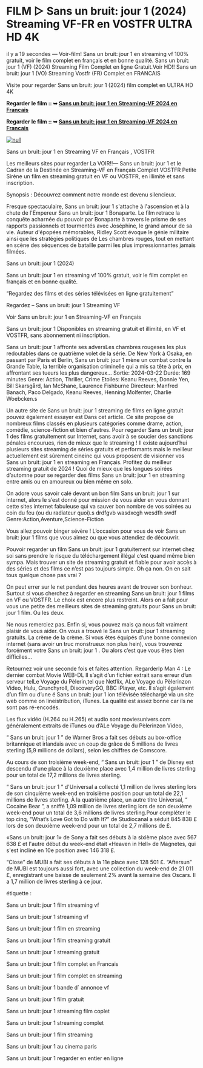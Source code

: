 # FILM ▷ Sans un bruit: jour 1 (2024) Streaming VF-FR en VOSTFR ULTRA HD 4K

il y a 19 secondes — Voir-film! Sans un bruit: jour 1 en streaming vf 100% gratuit, voir le film complet en français et en bonne qualité. Sans un bruit: jour 1 (VF) (2024) Streaming Film Complet en ligne Gratuit.Voir HD!! Sans un bruit: jour 1 (VO) Streaming Vostfr (FR) Complet en FRANCAIS

Visite pour regarder Sans un bruit: jour 1 (2024) film complet en ULTRA HD 4K

**Regarder le film :: ➥ [Sans un bruit: jour 1 en Streaming-VF 2024 en Francais](https://t.co/iy4WSsBeI3)**

**Regarder le film :: ➥ [Sans un bruit: jour 1 en Streaming-VF 2024 en Francais](https://t.co/iy4WSsBeI3)**

[![null](https://static.wixstatic.com/media/855a25_043b5abeb4ae4d35ac003198e7fe56ed~mv2.gif)](https://t.co/iy4WSsBeI3)

Sans un bruit: jour 1 en Streaming VF en Français , VOSTFR

Les meilleurs sites pour regarder La VOIR!!— Sans un bruit: jour 1 et le Cadran de la Destinée en Streaming-VF en Français Complet VOSTFR Petite Sirène un film en streaming gratuit en VF ou VOSTFR, en illimité et sans inscription.

Synopsis : Découvrez comment notre monde est devenu silencieux.

Fresque spectaculaire, Sans un bruit: jour 1 s'attache à l'ascension et à la chute de l'Empereur Sans un bruit: jour 1 Bonaparte. Le film retrace la conquête acharnée du pouvoir par Bonaparte à travers le prisme de ses rapports passionnels et tourmentés avec Joséphine, le grand amour de sa vie. Auteur d'épopées mémorables, Ridley Scott évoque le génie militaire ainsi que les stratégies politiques de Les chambres rouges, tout en mettant en scène des séquences de bataille parmi les plus impressionnantes jamais filmées.

Sans un bruit: jour 1 (2024)

Sans un bruit: jour 1 en streaming vf 100% gratuit, voir le film complet en français et en bonne qualité.

“Regardez des films et des séries télévisées en ligne gratuitement”

Regardez – Sans un bruit: jour 1 Streaming VF

Voir Sans un bruit: jour 1 en Streaming-VF en Français

Sans un bruit: jour 1 Disponibles en streaming gratuit et illimité, en VF et VOSTFR, sans abonnement ni inscription.

Sans un bruit: jour 1 affronte ses adversLes chambres rougeses les plus redoutables dans ce quatrième volet de la série. De New York à Osaka, en passant par Paris et Berlin, Sans un bruit: jour 1 mène un combat contre la Grande Table, la terrible organisation criminelle qui a mis sa tête à prix, en affrontant ses tueurs les plus dangereux... Sortie: 2024-03-22 Durée: 169 minutes Genre: Action, Thriller, Crime Etoiles: Keanu Reeves, Donnie Yen, Bill Skarsgård, Ian McShane, Laurence Fishburne Directeur: Manfred Banach, Paco Delgado, Keanu Reeves, Henning Molfenter, Charlie Woebcken.s

Un autre site de Sans un bruit: jour 1 streaming de films en ligne gratuit pouvez également essayer est Dans cet article. Ce site propose de nombreux films classés en plusieurs catégories comme drame, action, comédie, science-fiction et bien d'autres. Pour regarder Sans un bruit: jour 1 des films gratuitement sur Internet, sans avoir à se soucier des sanctions pénales encourues, rien de mieux que le streaming ! Il existe aujourd’hui plusieurs sites streaming de séries gratuits et performants mais le meilleur actuellement est sûrement cineinc qui vous proposent de visionner vos Sans un bruit: jour 1 en streaming en Français. Profitez du meilleur streaming gratuit de 2024 ! Quoi de mieux que les longues soirées d’automne pour se regarder des films Sans un bruit: jour 1 en streaming entre amis ou en amoureux ou bien même en solo.

On adore vous savoir calé devant un bon film Sans un bruit: jour 1 sur internet, alors le s’est donné pour mission de vous aider en vous donnant cette sites internet fabuleuse qui va sauver bon nombre de vos soirées au coin du feu (ou du radiateur quoi).s drdfgvb wasdxcgh wesdfh swdf Genre:Action,Aventure,Science-Fiction

Vous allez pouvoir binger sévère ! L’occasion pour vous de voir Sans un bruit: jour 1 films que vous aimez ou que vous attendiez de découvrir.

Pouvoir regarder un film Sans un bruit: jour 1 gratuitement sur internet chez soi sans prendre le risque du téléchargement illégal c’est quand même bien sympa. Mais trouver un site de streaming gratuit et fiable pour avoir accès à des séries et des films ce n’est pas toujours simple. Oh ça non. On en sait tous quelque chose pas vrai ?

On peut errer sur le net pendant des heures avant de trouver son bonheur. Surtout si vous cherchez à regarder en streaming Sans un bruit: jour 1 films en VF ou VOSTFR. Le choix est encore plus restreint. Alors on a fait pour vous une petite des meilleurs sites de streaming gratuits pour Sans un bruit: jour 1 film. Ou les deux.

Ne nous remerciez pas. Enfin si, vous pouvez mais ça nous fait vraiment plaisir de vous aider. On vous a trouvé le Sans un bruit: jour 1 streaming gratuits. La crème de la crème. Si vous êtes équipés d’une bonne connexion internet (sans avoir un truc monstrueux non plus hein), vous trouverez forcément votre Sans un bruit: jour 1 . Ou alors c’est que vous êtes bien difficiles…

Retournez voir une seconde fois et faites attention. RegarderIp Man 4 : Le dernier combat Movie WEB-DL Il s’agit d’un fichier extrait sans erreur d’un serveur telLe Voyage du Pèlerin,tel que Netflix, ALe Voyage du Pèlerinzon Video, Hulu, Crunchyroll, DiscoveryGO, BBC iPlayer, etc. Il s’agit également d’un film ou d’une é Sans un bruit: jour 1 ion télévisée téléchargé via un site web comme on lineistribution, iTunes. La qualité est assez bonne car ils ne sont pas ré-encodés.

Les flux vidéo (H.264 ou H.265) et audio sont moviesunivers.com généralement extraits de iTunes ou d’ALe Voyage du Pèlerinzon Video,

“ Sans un bruit: jour 1 ” de Warner Bros a fait ses débuts au box-office britannique et irlandais avec un coup de grâce de 5 millions de livres sterling (5,9 millions de dollars), selon les chiffres de Comscore.

Au cours de son troisième week-end, “ Sans un bruit: jour 1 ” de Disney est descendu d'une place à la deuxième place avec 1,4 million de livres sterling pour un total de 17,2 millions de livres sterling.

“ Sans un bruit: jour 1 ” d'Universal a collecté 1,1 million de livres sterling lors de son cinquième week-end en troisième position pour un total de 22,1 millions de livres sterling. À la quatrième place, un autre titre Universal, “ Cocaine Bear ”, a sniffé 1,09 million de livres sterling lors de son deuxième week-end pour un total de 3,6 millions de livres sterling.Pour compléter le top cinq, “What’s Love Got to Do with It?” de Studiocanal a séduit 845 838 £ lors de son deuxième week-end pour un total de 2,7 millions de £.

«Sans un bruit: jour 1» de Sony a fait ses débuts à la sixième place avec 567 638 £ et l'autre début du week-end était «Heaven in Hell» de Magnetes, qui s'est incliné en 10e position avec 146 318 £.

“Close” de MUBI a fait ses débuts à la 11e place avec 128 501 £. “Aftersun” de MUBI est toujours aussi fort, avec une collection du week-end de 21 011 £, enregistrant une baisse de seulement 2% avant la semaine des Oscars. Il a 1,7 million de livres sterling à ce jour.

étiquette :

Sans un bruit: jour 1 film streaming vf

Sans un bruit: jour 1 streaming vf

Sans un bruit: jour 1 film en streaming

Sans un bruit: jour 1 film streaming gratuit

Sans un bruit: jour 1 streaming gratuit

Sans un bruit: jour 1 film complet en Francais

Sans un bruit: jour 1 film complet en streaming

Sans un bruit: jour 1 bande d` annonce vf

Sans un bruit: jour 1 film gratuit

Sans un bruit: jour 1 streaming film coplet

Sans un bruit: jour 1 streaming complet

Sans un bruit: jour 1 film streaming

Sans un bruit: jour 1 au cinema paris

Sans un bruit: jour 1 regarder en entier en ligne
